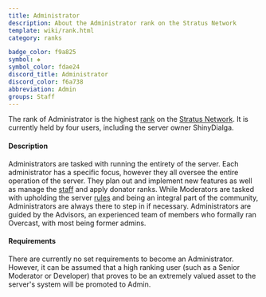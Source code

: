 ```yaml
---
title: Administrator
description: About the Administrator rank on the Stratus Network
template: wiki/rank.html
category: ranks

badge_color: f9a825
symbol: ❖
symbol_color: fdae24
discord_title: Administrator
discord_color: f6a738
abbreviation: Admin
groups: Staff
---
```


The rank of Administrator is the highest [rank](ranks) on the [Stratus Network](/stratus.network). It is currently held by four users, including the server owner ShinyDialga.

#### Description

Administrators are tasked with running the entirety of the server. Each administrator has a specific focus, however they all oversee the entire operation of the server. They plan out and implement new features as well as manage the [staff](/stratus.network/staff) and apply donator ranks. While Moderators are tasked with upholding the server [rules](/http://stratus.network/rules/en) and being an integral part of the community, Administrators are always there to step in if necessary. Administrators are guided by the Advisors, an experienced team of members who formally ran Overcast, with most being former admins.

#### Requirements

There are currently no set requirements to become an Administrator. However, it can be assumed that a high ranking user (such as a Senior Moderator or Developer) that proves to be an extremely valued asset to the server's system will be promoted to Admin.
